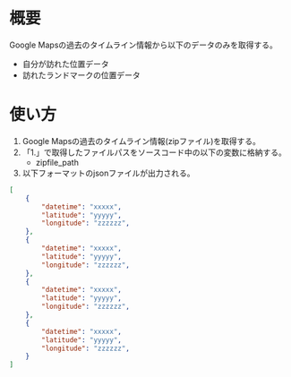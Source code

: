 # 概要
Google Mapsの過去のタイムライン情報から以下のデータのみを取得する。
- 自分が訪れた位置データ
- 訪れたランドマークの位置データ

# 使い方
1. Google Mapsの過去のタイムライン情報(zipファイル)を取得する。
1. 「1.」で取得したファイルパスをソースコード中の以下の変数に格納する。
    - zipfile_path
3. 以下フォーマットのjsonファイルが出力される。
```json
[
    {
        "datetime": "xxxxx",
        "latitude": "yyyyy",
        "longitude": "zzzzzz",
    },
    {
        "datetime": "xxxxx",
        "latitude": "yyyyy",
        "longitude": "zzzzzz",
    },
    {
        "datetime": "xxxxx",
        "latitude": "yyyyy",
        "longitude": "zzzzzz",
    },
    {
        "datetime": "xxxxx",
        "latitude": "yyyyy",
        "longitude": "zzzzzz",
    }
]
```
